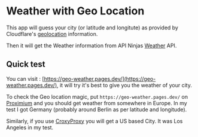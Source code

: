 # Weather with Geo Location

This app will guess your city (or latitude and longitute) as provided by Cloudflare's [geolocation](https://developers.cloudflare.com/workers/examples/geolocation-hello-world/) information.

Then it will get the Weather information from API Ninjas [Weather](https://api-ninjas.com/api/weather) API.

## Quick test

You can visit : [https://geo-weather.pages.dev/](https://geo-weather.pages.dev/), it will try it's best to give you the weather of your city.

To check the Geo location magic, put `https://geo-weather.pages.dev/` on [Proximium](https://proxyium.com/) and you should get weather from somewhere in Europe. In my test I got Germany (probably around Berlin as per latitude and longitude). 

Similarly, if you use [CroxyProxy](https://www.croxyproxy.com/) you will get a US based City. It was Los Angeles in my test.
